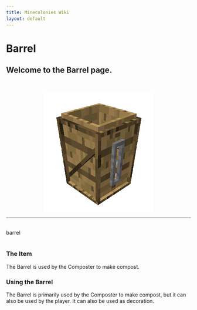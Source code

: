 ```yaml
---
title: Minecolonies Wiki
layout: default
---
```

# Barrel 

## Welcome to the Barrel page. 

<br>

<p style="text-align:center;"><img src="../../assets/images/items/barrel.png" alt="Barrel"></p>
    <hr />
<br>

<div class="infobox box text-center">
    <recipe>barrel</recipe>
</div>
<br>

### The Item

The Barrel is used by the Composter to make compost.
<br>

### Using the Barrel

The Barrel is primarily used by the Composter to make compost, but it can also be used by the player. It can also be used as decoration.  